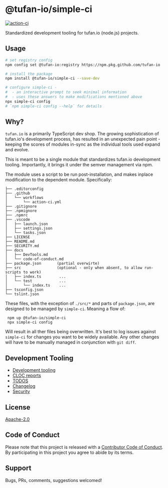 # @tufan-io/simple-ci

[![action-ci](https://github.com/tufan-io/simple-ci/workflows/action-ci/badge.svg)](https://github.com/tufan-io/simple-ci/actions)

Standardized development tooling for tufan.io (node.js) projects.

## Usage

```bash
# set registry config
npm config set @tufan-io:registry https://npm.pkg.github.com/tufan-io

# install the package
npm install @tufan-io/simple-ci --save-dev

# configure simple-ci -
#  - an interactive prompt to seek minimal information
#  - uses these answers to make modifications mentioned above
npx simple-ci config
# `npm simple-ci config --help` for details

```

## Why?
`tufan.io` is a primarily TypeScript dev shop.
The growing sophistication of tufan.io's development process, has resulted in an
unexpected pain point - keeping the scores of modules in-sync as the individual
tools used expand and evolve.

This is meant to be a single module that standardizes tufan.io development tooling.
Importantly, it brings it under the semver management via npm.

The module uses a script to be run post-installation, and makes inplace modification
to the dependent module. Specifically:

    ├── .editorconfig
    ├── .github
    │   └── workflows
    │       └── action-ci.yml
    ├── .gitignore
    ├── .npmignore
    ├── .npmrc
    ├── .vscode
    │   ├── launch.json
    │   ├── settings.json
    │   └── tasks.json
    ├── LICENSE
    ├── README.md
    ├── SECURITY.md
    ├── docs
    │   ├── DevTools.md
    │   └── code-of-conduct.md
    ├── package.json       (partial overwirte)
    ├── src                (optional - only when absent, to allow run-scripts to work)
    │   ├── index.ts        ...
    │   └── test            ...
    │       └── index.ts    ...
    ├── tsconfig.json
    └── tslint.json

These files, with the exception of `./src/*` and parts of `package.json`,  are
designed to be managed by `simple-ci`. Meaning a flow of:

     npm up @tufan-io/simple-ci
     npx simple-ci config

Will result in all ther files being overwritten. It's best to log issues against
`simple-ci` for changes you want to be widely available. Any other changes will
have to be manually managed in conjunction with `git diff`.

## Development Tooling
- [Development tooling](docs/DevTools.md)
- [CLOC reports](docs/cloc.md)
- [TODOS](docs/TODOs.md)
- [Changelog](CHANGELOG.md)
- [Security](SECURITY.md)

## License
[Apache-2.0](LICENSE.md)

## Code of Conduct
Please note that this project is released with a [Contributor Code of Conduct](code-of-conduct.md). By participating in this project you agree to abide by its terms.

## Support
Bugs, PRs, comments, suggestions welcomed!
